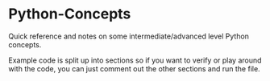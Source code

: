 # Python-Concepts
Quick reference and notes on some intermediate/advanced level Python concepts.

Example code is split up into sections so if you want to verify or play around with the code, you can just comment out the other sections and run the file.
